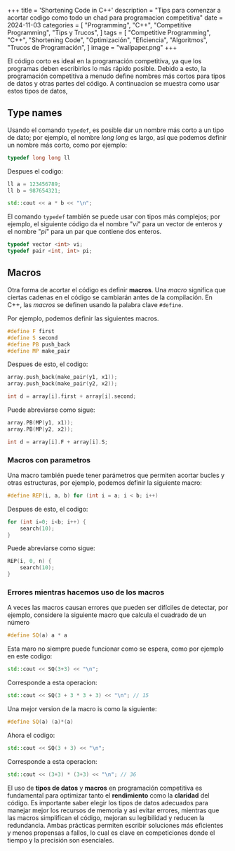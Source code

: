 +++
title = 'Shortening Code in C++'
description = "Tips para comenzar a acortar codigo como todo un chad para programacion competitiva"
date = 2024-11-03
categories = [
    "Programming",
    "C++",
    "Competitive Programming",
    "Tips y Trucos",
]
tags = [
    "Competitive Programming",
    "C++",
    "Shortening Code",
    "Optimización",
    "Eficiencia",
    "Algoritmos",
    "Trucos de Programación",
]
image = "wallpaper.png"
+++


El código corto es ideal en la programación competitiva, ya que los programas deben escribirlos lo más rápido posible. Debido a esto, la programación competitiva a menudo define nombres más cortos para tipos de datos y otras partes del código. A continuacion se muestra como usar estos tipos de datos,


## Type names

Usando el comando `typedef`, es posible dar un nombre más corto a un tipo de dato; por ejemplo, el nombre _long long_ es largo, así que podemos definir un nombre más corto, como por ejemplo:

```C++
typedef long long ll
```

Despues el codigo:
```C++
ll a = 123456789;
ll b = 987654321;

std::cout << a * b << "\n";
```

El comando `typedef` también se puede usar con tipos más complejos; por ejemplo, el siguiente código da el nombre "_vi_" para un vector de enteros y el nombre "_pi_" para un par que contiene dos enteros.

```C++
typedef vector <int> vi;
typedef pair <int, int> pi;
```

## Macros

Otra forma de acortar el código es definir **macros**. Una _macro_ significa que ciertas cadenas en el código se cambiarán antes de la compilación. En C++, las _macros_ se definen usando la palabra clave `#define`.

Por ejemplo, podemos definir las siguientes macros.
```C++
#define F first
#define S second
#define PB push_back
#define MP make_pair
```

Despues de esto, el codigo:
```C++
array.push_back(make_pair(y1, x1));
array.push_back(make_pair(y2, x2));

int d = array[i].first + array[i].second;
```

Puede abreviarse como sigue:
```C++
array.PB(MP(y1, x1));
array.PB(MP(y2, x2));

int d = array[i].F + array[i].S;
```

### Macros con parametros

Una macro también puede tener parámetros que permiten acortar bucles y otras estructuras, por ejemplo, podemos definir la siguiente macro:

```C++
#define REP(i, a, b) for (int i = a; i < b; i++)
```

Despues de esto, el codigo:
```C++
for (int i=0; i<b; i++) {
	search(10);
}
```

Puede abreviarse como sigue:
```C++
REP(i, 0, n) {
	search(10);
}
```

### Errores mientras hacemos uso de los macros

A veces las macros causan errores que pueden ser difíciles de detectar, por ejemplo, considere la siguiente macro que calcula el cuadrado de un número 

```C++
#define SQ(a) a * a
```
Esta maro no siempre puede funcionar como se espera, como por ejemplo en este codigo:
```C++
std::cout << SQ(3+3) << "\n";
```

Corresponde a esta operacion:

```C++
std::cout << SQ(3 + 3 * 3 + 3) << "\n"; // 15
```

Una mejor version de la macro is como la siguiente:

```C++
#define SQ(a) (a)*(a)
```

Ahora el codigo:

```C++
std::cout << SQ(3 + 3) << "\n";
```

Corresponde a esta operacion:

```C++
std::cout << (3+3) * (3+3) << "\n"; // 36
```

El uso de **tipos de datos** y **macros** en programación competitiva es fundamental para optimizar tanto el **rendimiento** como la **claridad** del código. Es importante saber elegir los tipos de datos adecuados para manejar mejor los recursos de memoria y asi evitar errores, mientras que las macros simplifican el código, mejoran su legibilidad y reducen la redundancia. Ambas prácticas permiten escribir soluciones más eficientes y menos propensas a fallos, lo cual es clave en competiciones donde el tiempo y la precisión son esenciales.
